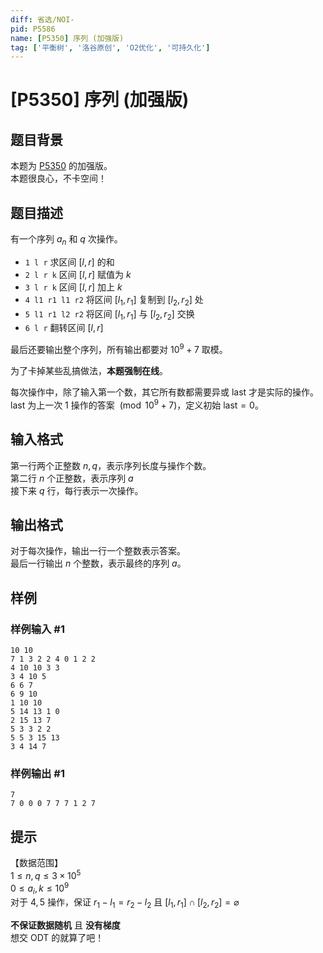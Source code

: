 ```yaml
---
diff: 省选/NOI-
pid: P5586
name: [P5350] 序列 (加强版)
tag: ['平衡树', '洛谷原创', 'O2优化', '可持久化']
---
```

# [P5350] 序列 (加强版)
## 题目背景

本题为 [P5350](https://www.luogu.org/problem/P5350) 的加强版。  
本题很良心，不卡空间！  

## 题目描述

有一个序列 $a_n$ 和 $q$ 次操作。

- `1 l r` 求区间 $[l,r]$ 的和  
- `2 l r k` 区间 $[l,r]$ 赋值为 $k$  
- `3 l r k` 区间 $[l,r]$ 加上 $k$  
- `4 l1 r1 l1 r2` 将区间 $[l_1,r_1]$ 复制到 $[l_2,r_2]$ 处  
- `5 l1 r1 l2 r2` 将区间 $[l_1,r_1]$ 与 $[l_2,r_2]$ 交换  
- `6 l r` 翻转区间 $[l,r]$

最后还要输出整个序列，所有输出都要对 $10^9+7$ 取模。

为了卡掉某些乱搞做法，**本题强制在线**。  

每次操作中，除了输入第一个数，其它所有数都需要异或 $\text{last}$ 才是实际的操作。  
$\text{last}$ 为上一次 $1$ 操作的答案 $\pmod{10^9 +7}$，定义初始 $\text{last} = 0$。  

## 输入格式

第一行两个正整数 $n,q$，表示序列长度与操作个数。  
第二行 $n$ 个正整数，表示序列 $a$  
接下来 $q$ 行，每行表示一次操作。
## 输出格式

对于每次操作，输出一行一个整数表示答案。  
最后一行输出 $n$ 个整数，表示最终的序列 $a$。
## 样例

### 样例输入 #1
```
10 10
7 1 3 2 2 4 0 1 2 2 
4 10 10 3 3
3 4 10 5
6 6 7
6 9 10
1 10 10
5 14 13 1 0
2 15 13 7
5 3 3 2 2
5 5 3 15 13
3 4 14 7
```
### 样例输出 #1
```
7
7 0 0 0 7 7 7 1 2 7
```
## 提示

【数据范围】   
$1\le n,q \le 3\times 10^5$  
$0\le a_i,k \le 10^9$   
对于 $4,5$ 操作，保证 $r_1-l_1 = r_2-l_2$ 且 $[l_1,r_1] \cap [l_2,r_2] = \varnothing$

**不保证数据随机** 且 **没有梯度**   
想交 ODT 的就算了吧！
